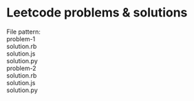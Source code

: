 # Leetcode problems & solutions

File pattern:
<br/>
problem-1 <br/>
    solution.rb <br/>
    solution.js <br/>
    solution.py <br/>
problem-2 <br/>
    solution.rb <br/>
    solution.js <br/>
    solution.py <br/>
